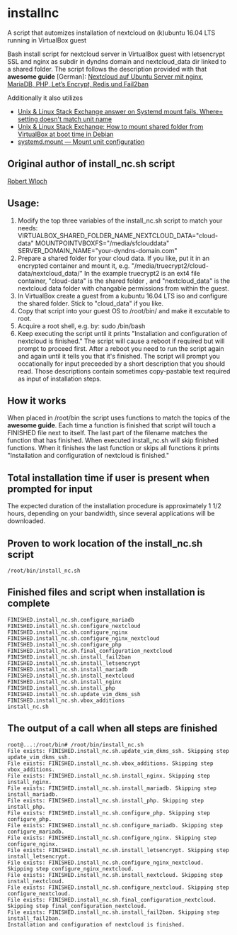 # installnc
A script that automizes installation of nextcloud on (k)ubuntu 16.04 LTS running in VirtualBox guest

Bash install script for nextcloud server in VirtualBox guest with letsencrypt SSL and nginx as subdir in dyndns domain and nextcloud_data dir linked to a shared folder.
The script follows the description provided with that **awesome guide** [German]:
[Nextcloud auf Ubuntu Server mit nginx, MariaDB, PHP, Let’s Encrypt, Redis und Fail2ban](https://decatec.de/home-server/nextcloud-auf-ubuntu-server-mit-nginx-mariadb-php-lets-encrypt-redis-und-fail2ban/ "Nextcloud auf Ubuntu Server mit nginx, MariaDB, PHP, Let’s Encrypt, Redis und Fail2ban")

Additionally it also utilizes
* [Unix & Linux Stack Exchange answer on Systemd mount fails. Where= setting doesn't match unit name](https://unix.stackexchange.com/a/345518 "Unix & Linux Stack Exchange answer on Systemd mount fails. Where= setting doesn't match unit name")
* [Unix & Linux Stack Exchange: How to mount shared folder from VirtualBox at boot time in Debian](https://unix.stackexchange.com/questions/335609/how-to-mount-shared-folder-from-virtualbox-at-boot-time-in-debian "Unix & Linux Stack Exchange: How to mount shared folder from VirtualBox at boot time in Debian")
* [systemd.mount — Mount unit configuration](https://www.freedesktop.org/software/systemd/man/systemd.mount.html "systemd.mount — Mount unit configuration")


## Original author of install_nc.sh script
[Robert Wloch](https://github.com/rowlo "Robert Wloch on github")

## Usage:
1. Modify the top three variables of the install_nc.sh script to match your needs:
  VIRTUALBOX_SHARED_FOLDER_NAME_NEXTCLOUD_DATA="cloud-data"
  MOUNTPOINTVBOXFS="/media/sfclouddata"
  SERVER_DOMAIN_NAME="your-dyndns-domain.com"
2. Prepare a shared folder for your cloud data. If you like, put it in an encrypted container and mount it, e.g. "/media/truecrypt2/cloud-data/nextcloud_data/"
  In the example truecrypt2 is an ext4 file container, "cloud-data" is the shared folder , and "nextcloud_data" is the nextcloud data folder with changable permissions from within the guest.
3. In VirtualBox create a guest from a kubuntu 16.04 LTS iso and configure the shared folder. Stick to "cloud_data" if you like.
4. Copy that script into your guest OS to /root/bin/ and make it excutable to root.
5. Acquire a root shell, e.g. by: sudo /bin/bash
6. Keep executing the script until it prints "Installation and configuration of nextcloud is finished."
  The script will cause a reboot if required but will prompt to proceed first. After a reboot you need to run the script again and again until it tells you that it's finished.
  The script will prompt you occationally for input preceeded by a short description that you should read. Those descriptions contain sometimes copy-pastable text required as input of installation steps.

## How it works
When placed in /root/bin the script uses functions to match the topics of the **awesome guide**.
Each time a function is finished that script will touch a FINISHED file next to itself. The last part of the filename matches the function that has finished.
When executed install_nc.sh will skip finished functions.
When it finishes the last function or skips all functions it prints "Installation and configuration of nextcloud is finished."

## Total installation time if user is present when prompted for input
The expected duration of the installation procedure is approximately 1 1/2 hours, depending on your bandwidth, since several applications will be downloaded.

## Proven to work location of the install_nc.sh script
```
/root/bin/install_nc.sh
```

## Finished files and script when installation is complete
```
FINISHED.install_nc.sh.configure_mariadb
FINISHED.install_nc.sh.configure_nextcloud
FINISHED.install_nc.sh.configure_nginx
FINISHED.install_nc.sh.configure_nginx_nextcloud
FINISHED.install_nc.sh.configure_php
FINISHED.install_nc.sh.final_configuration_nextcloud
FINISHED.install_nc.sh.install_fail2ban
FINISHED.install_nc.sh.install_letsencrypt
FINISHED.install_nc.sh.install_mariadb
FINISHED.install_nc.sh.install_nextcloud
FINISHED.install_nc.sh.install_nginx
FINISHED.install_nc.sh.install_php
FINISHED.install_nc.sh.update_vim_dkms_ssh
FINISHED.install_nc.sh.vbox_additions
install_nc.sh
```

## The output of a call when all steps are finished
```
root@...:/root/bin# /root/bin/install_nc.sh
File exists: FINISHED.install_nc.sh.update_vim_dkms_ssh. Skipping step update_vim_dkms_ssh.
File exists: FINISHED.install_nc.sh.vbox_additions. Skipping step vbox_additions.
File exists: FINISHED.install_nc.sh.install_nginx. Skipping step install_nginx.
File exists: FINISHED.install_nc.sh.install_mariadb. Skipping step install_mariadb.
File exists: FINISHED.install_nc.sh.install_php. Skipping step install_php.
File exists: FINISHED.install_nc.sh.configure_php. Skipping step configure_php.
File exists: FINISHED.install_nc.sh.configure_mariadb. Skipping step configure_mariadb.
File exists: FINISHED.install_nc.sh.configure_nginx. Skipping step configure_nginx.
File exists: FINISHED.install_nc.sh.install_letsencrypt. Skipping step install_letsencrypt.
File exists: FINISHED.install_nc.sh.configure_nginx_nextcloud. Skipping step configure_nginx_nextcloud.
File exists: FINISHED.install_nc.sh.install_nextcloud. Skipping step install_nextcloud.
File exists: FINISHED.install_nc.sh.configure_nextcloud. Skipping step configure_nextcloud.
File exists: FINISHED.install_nc.sh.final_configuration_nextcloud. Skipping step final_configuration_nextcloud.
File exists: FINISHED.install_nc.sh.install_fail2ban. Skipping step install_fail2ban.
Installation and configuration of nextcloud is finished.
```
